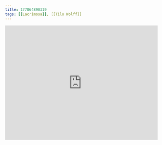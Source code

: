 ```yaml
---
title: 177864890319
tags: [[Lacrimosa]], [[Tilo Wolff]]
---
```

<iframe allow="accelerometer; autoplay; clipboard-write; encrypted-media; gyroscope; picture-in-picture" allowfullscreen="" frameborder="0" height="375" id="youtube_iframe" src="https://www.youtube.com/embed/Qvowr-BehiQ?feature=oembed&amp;enablejsapi=1&amp;origin=https://safe.txmblr.com&amp;wmode=opaque" width="500"></iframe>